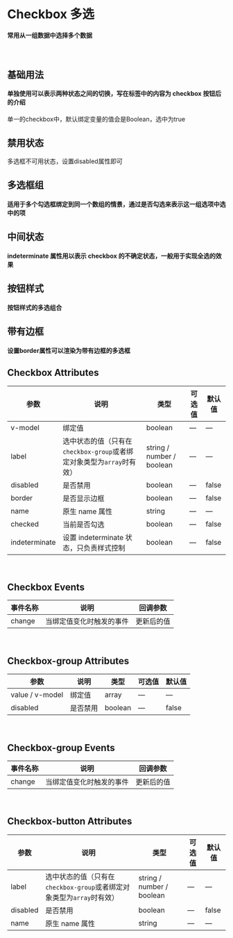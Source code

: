 <script setup>
import demo1 from './demo1.vue';
import demo2 from './demo2.vue';
import demo3 from './demo3.vue';
import demo4 from './demo4.vue';
import demo5 from './demo5.vue';
import demo6 from './demo6.vue';
import preview from '@/components/preview.vue';
</script>

# Checkbox 多选

#### 常用从一组数据中选择多个数据

<br/>

## 基础用法
#### 单独使用可以表示两种状态之间的切换，写在标签中的内容为 checkbox 按钮后的介绍
单一的checkbox中，默认绑定变量的值会是Boolean，选中为true
<div class="source">
  <demo1/>
</div>
<preview compName="checkbox" demoName="demo1"/>


## 禁用状态
多选框不可用状态，设置disabled属性即可
<div class="source">
  <demo2/>
</div>
<preview compName="checkbox" demoName="demo2"/>


## 多选框组
#### 适用于多个勾选框绑定到同一个数组的情景，通过是否勾选来表示这一组选项中选中的项
<div class="source">
  <demo3/>
</div>
<preview compName="checkbox" demoName="demo3"/>


## 中间状态
#### indeterminate 属性用以表示 checkbox 的不确定状态，一般用于实现全选的效果
<div class="source">
  <demo4/>
</div>
<preview compName="checkbox" demoName="demo4"/>


## 按钮样式
#### 按钮样式的多选组合
<div class="source">
  <demo5/>
</div>
<preview compName="checkbox" demoName="demo5"/>


## 带有边框
#### 设置border属性可以渲染为带有边框的多选框
<div class="source">
  <demo6/>
</div>
<preview compName="checkbox" demoName="demo6"/>


## Checkbox Attributes
| 参数      | 说明    | 类型      | 可选值       | 默认值   |
|---------- |-------- |---------- |-------------  |-------- |
|  v-model  | 绑定值   |  boolean | — | — |
| label     | 选中状态的值（只有在`checkbox-group`或者绑定对象类型为`array`时有效）| string / number / boolean  |   —    |    —    |
| disabled  | 是否禁用    | boolean   |  — | false   |
| border    | 是否显示边框  | boolean   | — | false   |
| name      | 原生 name 属性 | string    |      —         |     —    |
| checked   | 当前是否勾选    | boolean   |  — | false   |
| indeterminate  | 设置 indeterminate 状态，只负责样式控制    | boolean   |  — | false   |

<br/>

## Checkbox Events
| 事件名称      | 说明    | 回调参数      |
|---------- |-------- |---------- |
| change  | 当绑定值变化时触发的事件 | 更新后的值 |

<br/>

## Checkbox-group Attributes
| 参数      | 说明    | 类型      | 可选值       | 默认值   |
|---------- |-------- |---------- |-------------  |-------- |
| value / v-model | 绑定值 | array | — | — |
| disabled  | 是否禁用    | boolean   | — | false   |

<br/>

## Checkbox-group Events
| 事件名称      | 说明    | 回调参数      |
|----------     |--------|----------     |
| change        | 当绑定值变化时触发的事件 | 更新后的值 |

<br/>

## Checkbox-button Attributes
| 参数      | 说明    | 类型      | 可选值       | 默认值   |
|---------- |-------- |---------- |-------------  |-------- |
| label     | 选中状态的值（只有在`checkbox-group`或者绑定对象类型为`array`时有效）| string / number / boolean  |  —     |     —    |
| disabled  | 是否禁用    | boolean   |  — | false   |
| name | 原生 name 属性 | string    |      —         |     —    |